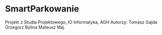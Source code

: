 # SmartParkowanie
Projekt z Studia Projektowego, IO Informatyka, AGH
Autorzy:
Tomasz Gajda
Grzegorz Bylina
Mateusz Maj
